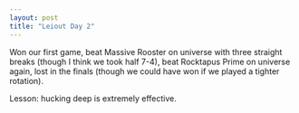 ```yaml
---
layout: post
title: "Leiout Day 2"
---
```


Won our first game, beat Massive Rooster on universe with three straight breaks (though I think we took half 7-4), beat Rocktapus Prime on universe again, lost in the finals (though we could have won if we played a tighter rotation).

Lesson: hucking deep is extremely effective.
